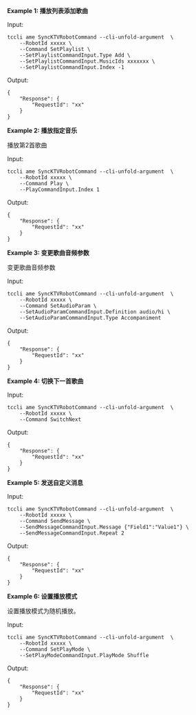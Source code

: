 **Example 1: 播放列表添加歌曲**



Input: 

```
tccli ame SyncKTVRobotCommand --cli-unfold-argument  \
    --RobotId xxxxx \
    --Command SetPlaylist \
    --SetPlaylistCommandInput.Type Add \
    --SetPlaylistCommandInput.MusicIds xxxxxxx \
    --SetPlaylistCommandInput.Index -1
```

Output: 
```
{
    "Response": {
        "RequestId": "xx"
    }
}
```

**Example 2: 播放指定音乐**

播放第2首歌曲

Input: 

```
tccli ame SyncKTVRobotCommand --cli-unfold-argument  \
    --RobotId xxxxx \
    --Command Play \
    --PlayCommandInput.Index 1
```

Output: 
```
{
    "Response": {
        "RequestId": "xx"
    }
}
```

**Example 3: 变更歌曲音频参数**

变更歌曲音频参数

Input: 

```
tccli ame SyncKTVRobotCommand --cli-unfold-argument  \
    --RobotId xxxxx \
    --Command SetAudioParam \
    --SetAudioParamCommandInput.Definition audio/hi \
    --SetAudioParamCommandInput.Type Accompaniment
```

Output: 
```
{
    "Response": {
        "RequestId": "xx"
    }
}
```

**Example 4: 切换下一首歌曲**



Input: 

```
tccli ame SyncKTVRobotCommand --cli-unfold-argument  \
    --RobotId xxxxx \
    --Command SwitchNext
```

Output: 
```
{
    "Response": {
        "RequestId": "xx"
    }
}
```

**Example 5: 发送自定义消息**



Input: 

```
tccli ame SyncKTVRobotCommand --cli-unfold-argument  \
    --RobotId xxxxx \
    --Command SendMessage \
    --SendMessageCommandInput.Message {"Field1":"Value1"} \
    --SendMessageCommandInput.Repeat 2
```

Output: 
```
{
    "Response": {
        "RequestId": "xx"
    }
}
```

**Example 6: 设置播放模式**

设置播放模式为随机播放。

Input: 

```
tccli ame SyncKTVRobotCommand --cli-unfold-argument  \
    --RobotId xxxxx \
    --Command SetPlayMode \
    --SetPlayModeCommandInput.PlayMode Shuffle
```

Output: 
```
{
    "Response": {
        "RequestId": "xx"
    }
}
```

